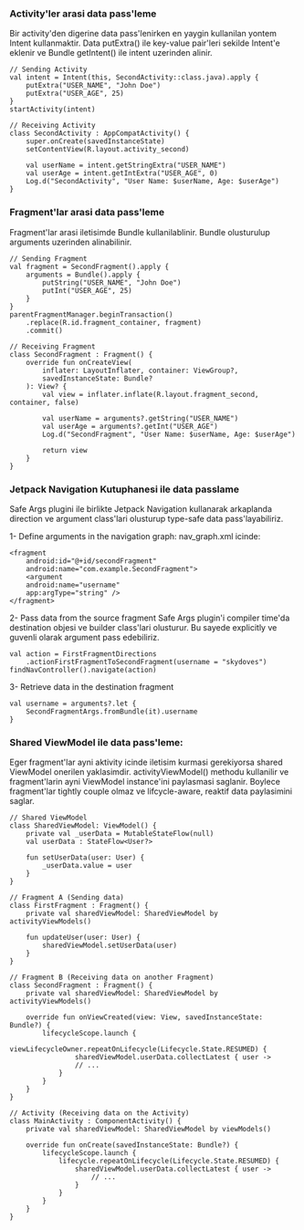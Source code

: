 ### Activity'ler arasi data pass'leme
Bir activity'den digerine data pass'lenirken en yaygin kullanilan yontem Intent kullanmaktir. Data putExtra() ile key-value pair'leri sekilde Intent'e eklenir ve Bundle getIntent() ile intent uzerinden alinir.

```
// Sending Activity
val intent = Intent(this, SecondActivity::class.java).apply {
	putExtra("USER_NAME", "John Doe")
	putExtra("USER_AGE", 25)
}
startActivity(intent)

// Receiving Activity
class SecondActivity : AppCompatActivity() {
	super.onCreate(savedInstanceState)
	setContentView(R.layout.activity_second)

	val userName = intent.getStringExtra("USER_NAME")
	val userAge = intent.getIntExtra("USER_AGE", 0)
	Log.d("SecondActivity", "User Name: $userName, Age: $userAge")
}
```

### Fragment'lar arasi data pass'leme
Fragment'lar arasi iletisimde Bundle kullanilablinir. Bundle olusturulup arguments uzerinden alinabilinir.

```
// Sending Fragment
val fragment = SecondFragment().apply {
	arguments = Bundle().apply {
		putString("USER_NAME", "John Doe")
		putInt("USER_AGE", 25)
	}
}
parentFragmentManager.beginTransaction()
	.replace(R.id.fragment_container, fragment)
	.commit()

// Receiving Fragment
class SecondFragment : Fragment() {
	override fun onCreateView(
		inflater: LayoutInflater, container: ViewGroup?,
		savedInstanceState: Bundle?
	): View? {
		val view = inflater.inflate(R.layout.fragment_second, container, false)
		
		val userName = arguments?.getString("USER_NAME")
		val userAge = arguments?.getInt("USER_AGE")
		Log.d("SecondFragment", "User Name: $userName, Age: $userAge")

		return view
	}
}
```

### Jetpack Navigation Kutuphanesi ile data passlame
Safe Args plugini ile birlikte Jetpack Navigation kullanarak arkaplanda direction ve argument class'lari olusturup type-safe data pass'layabiliriz.

1- Define arguments in the navigation graph:
nav_graph.xml icinde:
```
<fragment
	android:id="@+id/secondFragment"
	android:name="com.example.SecondFragment">
	<argument
	android:name="username"
	app:argType="string" />
</fragment>
```

2- Pass data from the source fragment
Safe Args plugin'i compiler time'da destination objesi ve builder class'lari olusturur. Bu sayede explicitly ve guvenli olarak argument pass edebiliriz.
```
val action = FirstFragmentDirections
	.actionFirstFragmentToSecondFragment(username = "skydoves")
findNavController().navigate(action)
```

3- Retrieve data in the destination fragment
```
val username = arguments?.let {
	SecondFragmentArgs.fromBundle(it).username
}
```

### Shared ViewModel ile data pass'leme:
Eger fragment'lar ayni aktivity icinde iletisim kurmasi gerekiyorsa shared ViewModel onerilen yaklasimdir. activityViewModel() methodu kullanilir ve fragment'larin ayni ViewModel instance'ini paylasmasi saglanir. Boylece fragment'lar tightly couple olmaz ve lifcycle-aware, reaktif data paylasimini saglar.

```
// Shared ViewModel
class SharedViewModel: ViewModel() {
	private val _userData = MutableStateFlow(null)
	val userData : StateFlow<User?>
	
	fun setUserData(user: User) {
		_userData.value = user
	}
}

// Fragment A (Sending data)
class FirstFragment : Fragment() {
	private val sharedViewModel: SharedViewModel by activityViewModels()

	fun updateUser(user: User) {
		sharedViewModel.setUserData(user)
	}
}

// Fragment B (Receiving data on another Fragment)
class SecondFragment : Fragment() {
	private val sharedViewModel: SharedViewModel by activityViewModels()

	override fun onViewCreated(view: View, savedInstanceState: Bundle?) {
		lifecycleScope.launch {
			viewLifecycleOwner.repeatOnLifecycle(Lifecycle.State.RESUMED) {
				sharedViewModel.userData.collectLatest { user ->
				// ...
			}
		}
	}
}

// Activity (Receiving data on the Activity)
class MainActivity : ComponentActivity() {
	private val sharedViewModel: SharedViewModel by viewModels()

	override fun onCreate(savedInstanceState: Bundle?) {
		lifecycleScope.launch {
			lifecycle.repeatOnLifecycle(Lifecycle.State.RESUMED) {
				sharedViewModel.userData.collectLatest { user ->
					// ...
				}
			}
		}
	}
}
```
